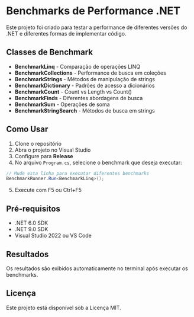 # Benchmarks de Performance .NET

Este projeto foi criado para testar a performance de diferentes versões do .NET e diferentes formas de implementar código.

## Classes de Benchmark

- **BenchmarkLinq** - Comparação de operações LINQ
- **BenchmarkCollections** - Performance de busca em coleções
- **BenchmarkStrings** - Métodos de manipulação de strings
- **BenchmarkDictionary** - Padrões de acesso a dicionários
- **BenchmarkCount** - Count vs Length vs Count()
- **BenchmarkFinds** - Diferentes abordagens de busca
- **BenchmarkSum** - Operações de soma
- **BenchmarkStringSearch** - Métodos de busca em strings

## Como Usar

1. Clone o repositório
2. Abra o projeto no Visual Studio
3. Configure para **Release**
4. No arquivo `Program.cs`, selecione o benchmark que deseja executar:

```csharp
// Mude esta linha para executar diferentes benchmarks
BenchmarkRunner.Run<BenchmarkLinq>();
```

5. Execute com F5 ou Ctrl+F5

## Pré-requisitos

- .NET 6.0 SDK
- .NET 9.0 SDK
- Visual Studio 2022 ou VS Code

## Resultados

Os resultados são exibidos automaticamente no terminal após executar os benchmarks.

## Licença

Este projeto está disponível sob a Licença MIT.